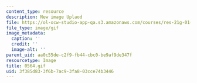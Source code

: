 ```yaml
---
content_type: resource
description: New image Uplaod
file: https://ol-ocw-studio-app-qa.s3.amazonaws.com/courses/res-21g-01-kana-spring-2010/3f385d833f6b7ac93fa803cce74b3446_0564.gif
file_type: image/gif
image_metadata:
  caption: ''
  credit: ''
  image-alt: ''
parent_uid: aa0c55de-c2f9-fb44-cbc0-be9af9de347f
resourcetype: Image
title: 0564.gif
uid: 3f385d83-3f6b-7ac9-3fa8-03cce74b3446
---
```

